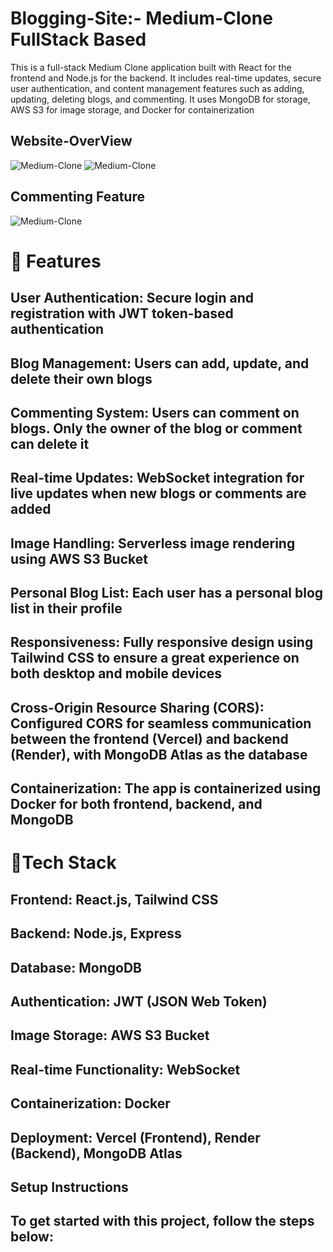 # Blogging-Site:- Medium-Clone FullStack Based

This is a full-stack Medium Clone application built with React for the frontend and Node.js for the backend. It includes real-time updates, secure user authentication, and content management features such as adding, updating, deleting blogs, and commenting. 
It uses MongoDB for storage, AWS S3 for image storage, and Docker for containerization

## Website-OverView
![Medium-Clone](https://myimageuploads.s3.ap-south-1.amazonaws.com/blog-images/1732281229349-image.png)
![Medium-Clone](https://myimageuploads.s3.ap-south-1.amazonaws.com/blog-images/1732281615200-image.png)

## Commenting Feature
![Medium-Clone](https://myimageuploads.s3.ap-south-1.amazonaws.com/blog-images/1732281864475-image.png)


# 📌 Features
## User Authentication: Secure login and registration with JWT token-based authentication
## Blog Management: Users can add, update, and delete their own blogs
## Commenting System: Users can comment on blogs. Only the owner of the blog or comment can delete it
## Real-time Updates: WebSocket integration for live updates when new blogs or comments are added
## Image Handling: Serverless image rendering using AWS S3 Bucket
## Personal Blog List: Each user has a personal blog list in their profile
## Responsiveness: Fully responsive design using Tailwind CSS to ensure a great experience on both desktop and mobile devices
## Cross-Origin Resource Sharing (CORS): Configured CORS for seamless communication between the frontend (Vercel) and backend (Render), with MongoDB Atlas as the database
## Containerization: The app is containerized using Docker for both frontend, backend, and MongoDB



# 📌Tech Stack
## Frontend: React.js, Tailwind CSS
## Backend: Node.js, Express
## Database: MongoDB
## Authentication: JWT (JSON Web Token)
## Image Storage: AWS S3 Bucket
## Real-time Functionality: WebSocket
## Containerization: Docker
## Deployment: Vercel (Frontend), Render (Backend), MongoDB Atlas
## Setup Instructions
## To get started with this project, follow the steps below:

